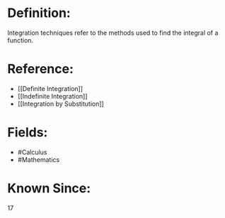 

# Definition:
Integration techniques refer to the methods used to find the integral of a function.

# Reference:
- [[Definite Integration]]
- [[Indefinite Integration]]
- [[Integration by Substitution]]

# Fields: 
- #Calculus
- #Mathematics

# Known Since:
17

